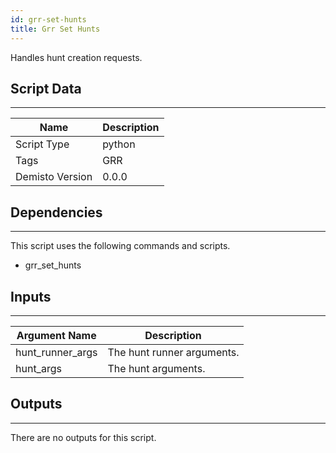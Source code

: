 ```yaml
---
id: grr-set-hunts
title: Grr Set Hunts
---
```


Handles hunt creation requests.

## Script Data
---

| **Name** | **Description** |
| --- | --- |
| Script Type | python |
| Tags | GRR |
| Demisto Version | 0.0.0 |

## Dependencies
---
This script uses the following commands and scripts.
* grr_set_hunts

## Inputs
---

| **Argument Name** | **Description** |
| --- | --- |
| hunt_runner_args | The hunt runner arguments. |
| hunt_args | The hunt arguments. |

## Outputs
---
There are no outputs for this script.

